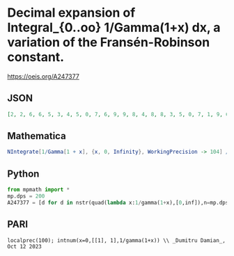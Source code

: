 # Decimal expansion of Integral\_\{0\.\.oo\} 1/Gamma\(1\+x\) dx, a variation of the Fransén\-Robinson constant\.
https://oeis.org/A247377
## JSON
```JSON
[2, 2, 6, 6, 5, 3, 4, 5, 0, 7, 6, 9, 9, 8, 4, 8, 8, 3, 5, 0, 7, 1, 9, 6, 3, 8, 5, 7, 6, 7, 8, 2, 2, 0, 9, 1, 8, 4, 0, 8, 8, 2, 9, 7, 1, 4, 2, 8, 0, 2, 2, 2, 1, 9, 3, 8, 6, 1, 0, 9, 3, 5, 5, 4, 4, 2, 9, 1, 8, 8, 9, 9, 7, 6, 9, 1, 3, 7, 5, 2, 8, 1, 0, 8, 5, 0, 9, 1, 0, 6, 9, 7, 4, 7, 9, 3, 4, 0, 6, 9, 5, 8, 8, 4]
```
## Mathematica
```Mathematica
NIntegrate[1/Gamma[1 + x], {x, 0, Infinity}, WorkingPrecision -> 104] // RealDigits // First
```
## Python
```Python
from mpmath import *
mp.dps = 200
A247377 = [d for d in nstr(quad(lambda x:1/gamma(1+x),[0,inf]),n=mp.dps)[:-1] if d != '.'] # _Chai Wah Wu_, Sep 16 2014
```
## PARI
```PARI
localprec(100); intnum(x=0,[[1], 1],1/gamma(1+x)) \\ _Dumitru Damian_, Oct 12 2023
```
